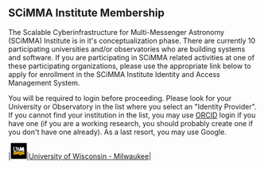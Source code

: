 ## SCiMMA Institute Membership
The Scalable Cyberinfrastructure for Multi-Messenger Astronomy (SCiMMA) Institute is in it's conceptualization phase. There are currently 10 participating universities and/or observatories who are building systems and software. If you are participating in SCiMMA related activities at one of these participating organizations, please use the appropriate link below to apply for enrollment in the SCiMMA Institute Identity and Access Management System.

You will be required to login before proceeding. Please look for your University or Observatory in the list where you select an "Identity Provider". If you cannot find your institution in the list, you may use [ORCID](https://orcid.org/) login if you have one (if you are a working research, you should probably create one if you don't have one already). As a last resort, you may use Google.

|![UWM Logo](./images/UWMLogo_32.png)|[University of Wisconsin - Milwaukee](https://registry.scimma.org/registry/co_petitions/start/coef:29)|

